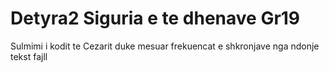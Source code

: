 # Detyra2 Siguria e te dhenave Gr19 
Sulmimi i kodit te Cezarit duke mesuar frekuencat e shkronjave nga ndonje tekst fajll
